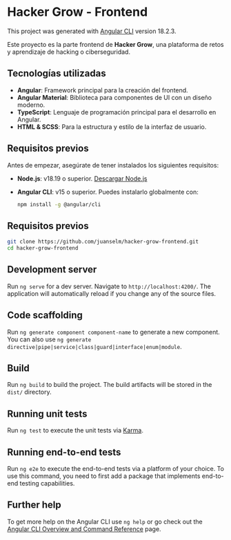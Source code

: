 # Hacker Grow - Frontend

This project was generated with [Angular CLI](https://github.com/angular/angular-cli) version 18.2.3.


Este proyecto es la parte frontend de **Hacker Grow**, una plataforma de retos y aprendizaje de hacking o ciberseguridad.

## Tecnologías utilizadas

- **Angular**: Framework principal para la creación del frontend.
- **Angular Material**: Biblioteca para componentes de UI con un diseño moderno.
- **TypeScript**: Lenguaje de programación principal para el desarrollo en Angular.
- **HTML & SCSS**: Para la estructura y estilo de la interfaz de usuario.

## Requisitos previos

Antes de empezar, asegúrate de tener instalados los siguientes requisitos:

- **Node.js**: v18.19 o superior. [Descargar Node.js](https://nodejs.org/)
- **Angular CLI**: v15 o superior. Puedes instalarlo globalmente con:

  ```bash
  npm install -g @angular/cli

## Requisitos previos

  ```bash
  git clone https://github.com/juanselm/hacker-grow-frontend.git
  cd hacker-grow-frontend
  ```

## Development server

Run `ng serve` for a dev server. Navigate to `http://localhost:4200/`. The application will automatically reload if you change any of the source files.

## Code scaffolding

Run `ng generate component component-name` to generate a new component. You can also use `ng generate directive|pipe|service|class|guard|interface|enum|module`.

## Build

Run `ng build` to build the project. The build artifacts will be stored in the `dist/` directory.

## Running unit tests

Run `ng test` to execute the unit tests via [Karma](https://karma-runner.github.io).

## Running end-to-end tests

Run `ng e2e` to execute the end-to-end tests via a platform of your choice. To use this command, you need to first add a package that implements end-to-end testing capabilities.

## Further help

To get more help on the Angular CLI use `ng help` or go check out the [Angular CLI Overview and Command Reference](https://angular.dev/tools/cli) page.
